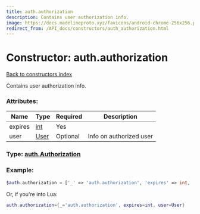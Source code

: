 ```yaml
---
title: auth.authorization
description: Contains user authorization info.
image: https://docs.madelineproto.xyz/favicons/android-chrome-256x256.png
redirect_from: /API_docs/constructors/auth_authorization.html
---
```

# Constructor: auth.authorization  
[Back to constructors index](index.md)



Contains user authorization info.

### Attributes:

| Name     |    Type       | Required | Description |
|----------|---------------|----------|-------------|
|expires|[int](../types/int.md) | Yes|
|user|[User](../types/User.md) | Optional|Info on authorized user|



### Type: [auth.Authorization](../types/auth.Authorization.md)


### Example:

```php
$auth.authorization = ['_' => 'auth.authorization', 'expires' => int, 'user' => User];
```  


Or, if you're into Lua:

```lua
auth.authorization={_='auth.authorization', expires=int, user=User}

```


